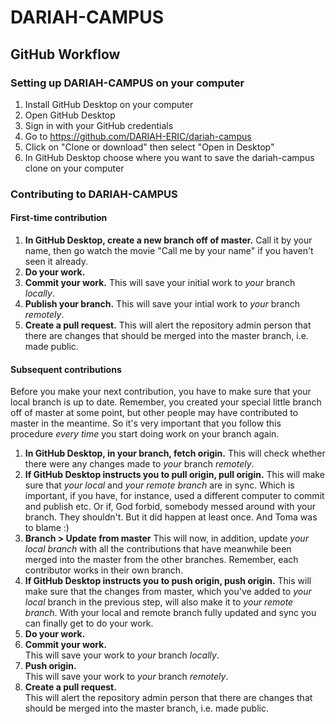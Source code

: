 # DARIAH-CAMPUS

## GitHub Workflow

### Setting up DARIAH-CAMPUS on your computer

1. Install GitHub Desktop on your computer
2. Open GitHub Desktop
3. Sign in with your GitHub credentials
4. Go to https://github.com/DARIAH-ERIC/dariah-campus
5. Click on "Clone or download" then select "Open in Desktop"
6. In GitHub Desktop choose where you want to save the dariah-campus clone on your computer

### Contributing to DARIAH-CAMPUS

#### First-time contribution

1. **In GitHub Desktop, create a new branch off of master.**
   Call it by your name, then go watch the movie "Call me by your name" if you haven't seen it already.
2. **Do your work.**
3. **Commit your work.**
   This will save your initial work to _your_ branch _locally_.
4. **Publish your branch.**
   This will save your intial work to _your_ branch _remotely_.
5. **Create a pull request.**
   This will alert the repository admin person that there are changes that should be merged into the master branch, i.e. made public.

#### Subsequent contributions

Before you make your next contribution, you have to make sure that your local branch is up to date. Remember, you created your special little branch off of master at some point, but other people may have contributed to master in the meantime. So it's very important that you follow  this procedure _every time_ you start doing work on your branch again.

1. **In GitHub Desktop, in your branch, fetch origin.**
   This will check whether there were any changes made to _your_ branch _remotely_.
2. **If GitHub Desktop instructs you to pull origin, pull origin.**
   This will make sure that _your local_ and _your remote branch_ are in sync. Which is important, if you have, for instance, used a different computer to commit and publish etc. Or if, God forbid, somebody messed around with your branch. They shouldn't. But it did happen at least once. And Toma was to blame :)
3. **Branch > Update from master**
   This will now, in addition, update _your local branch_ with all the contributions that have meanwhile been merged into the master from the other branches. Remember, each contributor works in their own branch.
4. **If GitHub Desktop instructs you to push origin, push origin.**
   This will make sure that the changes from master, which you've added to  _your local_ branch in the previous step, will also make it to _your remote branch_. With your local and remote branch fully updated and sync you can finally get to do your work.
4. **Do your work.**
5. **Commit your work.**    
   This will save your work to _your_ branch _locally_.
6. **Push origin.**    
   This will save your work to _your_ branch _remotely_.
7. **Create a pull request.**    
   This will alert the repository admin person that there are changes that should be merged into the master branch, i.e. made public.
